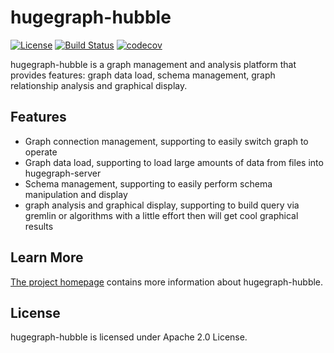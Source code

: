 # hugegraph-hubble

[![License](https://img.shields.io/badge/license-Apache%202-0E78BA.svg)](https://www.apache.org/licenses/LICENSE-2.0.html)
[![Build Status](https://travis-ci.org/hugegraph/hugegraph-hubble.svg?branch=master)](https://travis-ci.org/hugegraph/hugegraph-hubble)
[![codecov](https://codecov.io/gh/hugegraph/hugegraph-hubble/branch/master/graph/badge.svg)](https://codecov.io/gh/hugegraph/hugegraph-hubble)

hugegraph-hubble is a graph management and analysis platform that provides features: graph data load, schema management, graph relationship analysis and graphical display.

## Features

- Graph connection management, supporting to easily switch graph to operate
- Graph data load, supporting to load large amounts of data from files into hugegraph-server
- Schema management, supporting to easily perform schema manipulation and display
- graph analysis and graphical display, supporting to build query via gremlin or algorithms with a little effort then will get cool graphical results

## Learn More

[The project homepage](https://hugegraph.github.io/hugegraph-doc/quickstart/hugegraph-hubble.html) contains more information about hugegraph-hubble.

## License

hugegraph-hubble is licensed under Apache 2.0 License.
